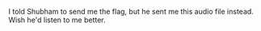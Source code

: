 I told Shubham to send me the flag, but he sent me this audio file instead. Wish he'd listen to me better.